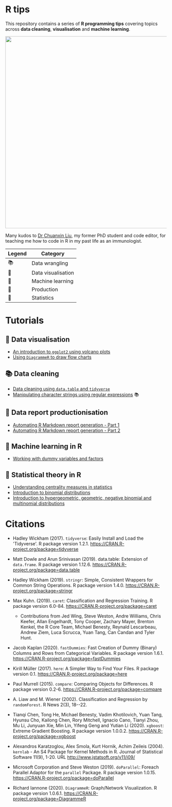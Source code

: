 # R tips  

This repository contains a series of **R programming tips** covering topics across **data cleaning**, **visualisation** and **machine learning**.  

<p align="center">  
<img src="https://github.com/erikaduan/R-tips/blob/master/02_figures/R-milestones.jpg" width="600"></center>  
</p>  

Many kudos to [Dr Chuanxin Liu](https://github.com/codetrainee), my former PhD student and code editor, for teaching me how to code in R in my past life as an immunologist.  

| Legend | Category |  
|--------|----------|  
| 📚 | Data wrangling |  
| 🎨 | Data visualisation |  
| 🔮 | Machine learning |  
| 🔨 | Production |  
| 🔢 | Statistics |  
# Tutorials

## 🎨 Data visualisation 

+ [An introduction to `ggplot2` using volcano plots](https://github.com/erikaduan/R-tips/blob/master/03_blog_posts/2020-03-26_volcano-plots-in-ggplot/2020-03-26_volcano-plots-in-ggplot.md)  
+ [Using `DiagrammeR` to draw flow charts](https://github.com/erikaduan/R-tips/blob/master/03_blog_posts/2020-06-06_using-DiagrammeR/2020-06-06_using-DiagrammeR-to-draw-flow-charts.md)  

## 📚 Data cleaning

+ [Data cleaning using `data.table` and `tidyverse`](https://github.com/erikaduan/R-tips/blob/master/03_blog_posts/2020-04-07_data-table-versus-dplyr/2020-04-07_data-table-versus-dplyr.md)  
+ [Manipulating character strings using regular expressions](https://github.com/erikaduan/R-tips/blob/master/03_blog_posts/2020-05-16_untangling-strings/2020-05-16_untangling-strings.md) 📚  

## 🔨 Data report productionisation  

+ [Automating R Markdown report generation - Part 1](https://github.com/erikaduan/R-tips/blob/master/03_blog_posts/2020-08-30_automating-RMDs-1/2020-08-30_automating-RMDs-1.md)  
+ [Automating R Markdown report generation - Part 2](https://github.com/erikaduan/R-tips/blob/master/03_blog_posts/2020-09-10_automating-RMDs-2/2020-09-10_automating-RMDs-2.md)  

## 🔮 Machine learning in R  
+ [Working with dummy variables and factors](https://github.com/erikaduan/R-tips/blob/master/03_blog_posts/2020-04-23_dummy-variables-and-factors/2020-04-23_dummy-variables-and-factors.md)  

## 🔢 Statistical theory in R  
+ [Understanding centrality measures in statistics](https://github.com/erikaduan/R-tips/blob/master/03_blog_posts/2020-07-26_many-roads-to-the-middle/2020-07-26_many-roads-to-the-middle.md)  
+ [Introduction to binomial distributions](https://github.com/erikaduan/R-tips/blob/master/03_blog_posts/2020-09-12_binomial_distribution/2020-09-12_binomial-distribution.md)  
+ [Introduction to hypergeometric, geometric, negative binomial and multinomial distributions](https://github.com/erikaduan/R-tips/blob/master/03_blog_posts/2020-09-22_hypergeometric-and-other-discrete-distributions/2020-09-22_hypergeometric-and-other-discrete-distributions.md)  

# Citations  

+ Hadley Wickham (2017). `tidyverse`: Easily Install and Load the 'Tidyverse'. R package version 1.2.1.
  https://CRAN.R-project.org/package=tidyverse  

+ Matt Dowle and Arun Srinivasan (2019). data.table: Extension of `data.frame`. R package version 1.12.6.
  https://CRAN.R-project.org/package=data.table  

+ Hadley Wickham (2019). `stringr`: Simple, Consistent Wrappers for Common String Operations. R package
  version 1.4.0.
   https://CRAN.R-project.org/package=stringr

+ Max Kuhn. (2019). `caret`: Classification and Regression
  Training. R package version 6.0-84. https://CRAN.R-project.org/package=caret  
    + Contributions from Jed Wing, Steve Weston, Andre Williams, Chris Keefer, Allan Engelhardt, Tony
  Cooper, Zachary Mayer, Brenton Kenkel, the R Core Team, Michael Benesty, Reynald Lescarbeau, Andrew Ziem,
  Luca Scrucca, Yuan Tang, Can Candan and Tyler Hunt.  

+ Jacob Kaplan (2020). `fastDummies`: Fast Creation of Dummy (Binary) Columns and Rows from Categorical
  Variables. R package version 1.6.1. https://CRAN.R-project.org/package=fastDummies  

+ Kirill Müller (2017). `here`: A Simpler Way to Find Your Files. R package version 0.1.
  https://CRAN.R-project.org/package=here  
  
+ Paul Murrell (2015). `compare`: Comparing Objects for Differences. R package version 0.2-6.
  https://CRAN.R-project.org/package=compare  

+ A. Liaw and M. Wiener (2002). Classification and Regression by `randomForest`. R News 2(3), 18--22.  

+ Tianqi Chen, Tong He, Michael Benesty, Vadim Khotilovich, Yuan Tang, Hyunsu Cho, Kailong Chen, Rory
  Mitchell, Ignacio Cano, Tianyi Zhou, Mu Li, Junyuan Xie, Min Lin, Yifeng Geng and Yutian Li (2020).
  `xgboost`: Extreme Gradient Boosting. R package version 1.0.0.2. https://CRAN.R-project.org/package=xgboost  

+ Alexandros Karatzoglou, Alex Smola, Kurt Hornik, Achim Zeileis (2004). `kernlab` - An S4 Package for Kernel
  Methods in R. Journal of Statistical Software 11(9), 1-20. URL http://www.jstatsoft.org/v11/i09/  

+ Microsoft Corporation and Steve Weston (2019). `doParallel`: Foreach Parallel Adaptor for the `parallel`
  Package. R package version 1.0.15. https://CRAN.R-project.org/package=doParallel  

+ Richard Iannone (2020). `DiagrammeR`: Graph/Network Visualization. R package version 1.0.6.1.  https://CRAN.R-project.org/package=DiagrammeR  